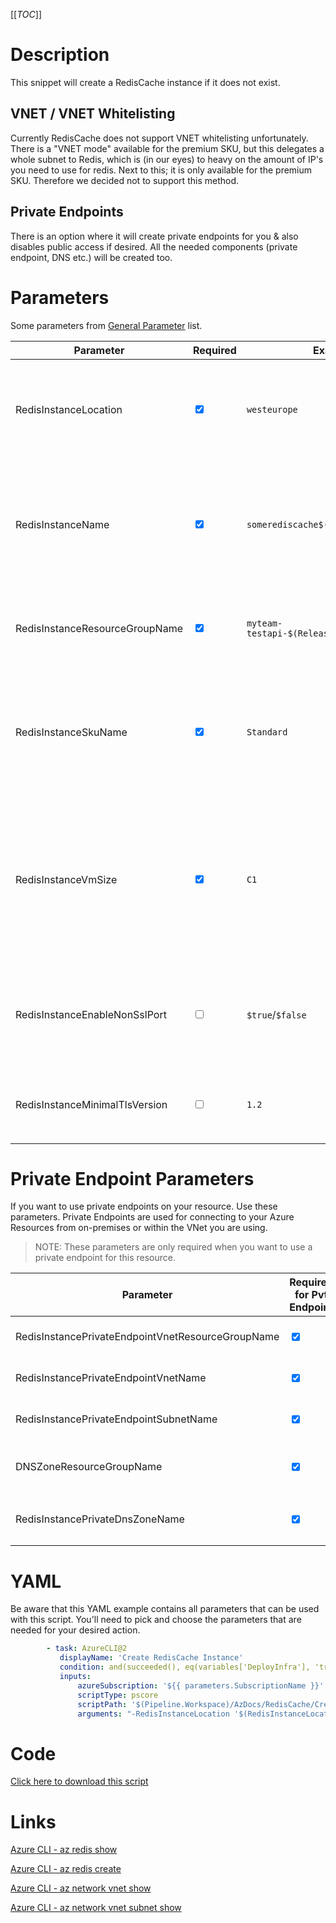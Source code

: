 [[_TOC_]]

# Description

This snippet will create a RedisCache instance if it does not exist.

## VNET / VNET Whitelisting

Currently RedisCache does not support VNET whitelisting unfortunately. There is a "VNET mode" available for the premium SKU, but this delegates a whole subnet to Redis, which is (in our eyes) to heavy on the amount of IP's you need to use for redis. Next to this; it is only available for the premium SKU. Therefore we decided not to support this method.

## Private Endpoints

There is an option where it will create private endpoints for you & also disables public access if desired. All the needed components (private endpoint, DNS etc.) will be created too.

# Parameters

Some parameters from [General Parameter](/Azure/Azure-CLI-Snippets) list.

| Parameter                      | Required                        | Example Value                               | Description                                                                                                                                                                                                                                         |
| ------------------------------ | ------------------------------- | ------------------------------------------- | --------------------------------------------------------------------------------------------------------------------------------------------------------------------------------------------------------------------------------------------------- |
| RedisInstanceLocation          | <input type="checkbox" checked> | `westeurope`                                | The location for your RedisInstance. This can likely be filled with the `$(Location)` variable.                                                                                                                                                     |
| RedisInstanceName              | <input type="checkbox" checked> | `somerediscache$(Release.EnvironmentName)`  | The name for the Redis Cache resource. It's recommended to use just alphanumerical characters without hyphens etc.                                                                                                                                  |
| RedisInstanceResourceGroupName | <input type="checkbox" checked> | `myteam-testapi-$(Release.EnvironmentName)` | The name of the resourcegroup you want your Redis Cache to be created in                                                                                                                                                                            |
| RedisInstanceSkuName           | <input type="checkbox" checked> | `Standard`                                  | The skuname for the Redis Instance to use. Options are: `Basic`, `Standard`, `Premium`. More information can be found [here](https://azure.microsoft.com/en-us/pricing/details/cache/).                                                             |
| RedisInstanceVmSize            | <input type="checkbox" checked> | `C1`                                        | This says something about the performance of your Redis Cache. Options are: `C0`, `C1`, `C2`, `C3`, `C4`, `C5`, `C6`, `P1`, `P2`, `P3`, `P4`, `P5`. More information can be found [here](https://azure.microsoft.com/en-us/pricing/details/cache/). |
| RedisInstanceEnableNonSslPort  | <input type="checkbox">         | `$true`/`$false`                            | Enable or disable the non-SSL port. This is by default (and recommended) disabled (`$false`).                                                                                                                                                       |
| RedisInstanceMinimalTlsVersion | <input type="checkbox">         | `1.2`                                       | The minimal TLS version to use. Defaults to `1.2`. Options are `1.0`, `1.1`, `1.2`                                                                                                                                                                  |

# Private Endpoint Parameters

If you want to use private endpoints on your resource. Use these parameters. Private Endpoints are used for connecting to your Azure Resources from on-premises or within the VNet you are using.

> NOTE: These parameters are only required when you want to use a private endpoint for this resource.

| Parameter                                         | Required for Pvt Endpoint       | Example Value                           | Description                                                                                                                      |
| ------------------------------------------------- | ------------------------------- | --------------------------------------- | -------------------------------------------------------------------------------------------------------------------------------- |
| RedisInstancePrivateEndpointVnetResourceGroupName | <input type="checkbox" checked> | `sharedservices-rg`                     | The ResourceGroup where your VNET, for your RedisCache Instance Private Endpoint, resides in.                                    |
| RedisInstancePrivateEndpointVnetName              | <input type="checkbox" checked> | `my-vnet-$(Release.EnvironmentName)`    | The name of the VNET to place the RedisCache Instance Private Endpoint in.                                                       |
| RedisInstancePrivateEndpointSubnetName            | <input type="checkbox" checked> | `app-subnet-3`                          | The name of the subnet you want your RedisCache Instance's private endpoint to be in.                                            |
| DNSZoneResourceGroupName                          | <input type="checkbox" checked> | `MyDNSZones-$(Release.EnvironmentName)` | Make sure to use the shared DNS Zone resource group (you can only register a zone once per subscription).                        |
| RedisInstancePrivateDnsZoneName                   | <input type="checkbox" checked> | `privatelink.redis.cache.windows.net`   | The name of DNS zone where your private endpoint will be created in. If you are unsure use `privatelink.redis.cache.windows.net` |

# YAML

Be aware that this YAML example contains all parameters that can be used with this script. You'll need to pick and choose the parameters that are needed for your desired action.

```yaml
        - task: AzureCLI@2
           displayName: 'Create RedisCache Instance'
           condition: and(succeeded(), eq(variables['DeployInfra'], 'true'))
           inputs:
               azureSubscription: '${{ parameters.SubscriptionName }}'
               scriptType: pscore
               scriptPath: '$(Pipeline.Workspace)/AzDocs/RedisCache/Create-RedisCache-Instance.ps1'
               arguments: "-RedisInstanceLocation '$(RedisInstanceLocation)' -RedisInstanceName '$(RedisInstanceName)' -RedisInstanceResourceGroupName '$(RedisInstanceResourceGroupName)' -RedisInstanceSkuName '$(RedisInstanceSkuName)' -RedisInstanceVmSize '$(RedisInstanceVmSize)' -RedisInstanceEnableNonSslPort '$(RedisInstanceEnableNonSslPort)' -RedisInstanceMinimalTlsVersion '$(RedisInstanceMinimalTlsVersion)' -ResourceTags $(ResourceTags) -RedisInstancePrivateEndpointVnetResourceGroupName '$(RedisInstancePrivateEndpointVnetResourceGroupName)' -RedisInstancePrivateEndpointVnetName '$(RedisInstancePrivateEndpointVnetName)' -RedisInstancePrivateEndpointSubnetName '$(RedisInstancePrivateEndpointSubnetName)' -RedisInstancePrivateDnsZoneName '$(RedisInstancePrivateDnsZoneName)' -DNSZoneResourceGroupName '$(DNSZoneResourceGroupName)'"
```

# Code

[Click here to download this script](../../../../src/RedisCache/Create-RedisCache-Instance.ps1)

# Links

[Azure CLI - az redis show](https://docs.microsoft.com/en-us/cli/azure/redis?view=azure-cli-latest#az_redis_show)

[Azure CLI - az redis create](https://docs.microsoft.com/en-us/cli/azure/redis?view=azure-cli-latest#az_redis_create)

[Azure CLI - az network vnet show](https://docs.microsoft.com/en-us/cli/azure/network/vnet?view=azure-cli-latest#az_network_vnet_show)

[Azure CLI - az network vnet subnet show](https://docs.microsoft.com/en-us/cli/azure/network/vnet/subnet?view=azure-cli-latest#az-network-vnet-subnet-show)
